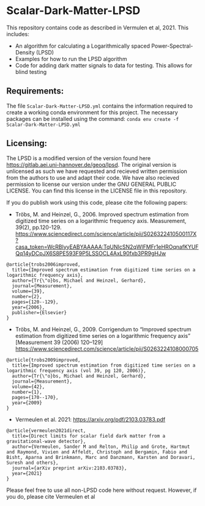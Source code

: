 # Scalar-Dark-Matter-LPSD
This repository contains code as described in Vermulen et al, 2021. This includes:
- An algorithm for calculating a Logarithmically spaced Power-Spectral-Density (LPSD)
- Examples for how to run the LPSD algorithm
- Code for adding dark matter signals to data for testing. This allows for blind testing

## Requirements:
The file `Scalar-Dark-Matter-LPSD.yml` contains the information required to create a working conda 
environment for this project. The necessary packages can be installed using the command:
`conda env create -f Scalar-Dark-Matter-LPSD.yml`

## Licensing:
The LPSD is a modified version of the version found here https://gitlab.aei.uni-hannover.de/geoq/lpsd.
The original version is unlicensed as such we have requested and recieved written permission from the 
authors to use and adapt their code. We have also recieved permission to license our version under the
GNU GENERAL PUBLIC LICENSE. You can find this license in the LICENSE file in this repository.

If you do publish work using this code, please cite the following papers:
- Tröbs, M. and Heinzel, G., 2006. Improved spectrum estimation from digitized time series on a logarithmic frequency axis. Measurement, 39(2), pp.120-129.
https://www.sciencedirect.com/science/article/pii/S026322410500117X?casa_token=WcRBlyyEABYAAAAA:TqUNIcSN2qWlFMFr1eHROqnafKYUFQq14yDCpJX6S8PE593F9P5LSSOCL4AxL90fxb3PR9gHJw
```
@article{trobs2006improved,
  title={Improved spectrum estimation from digitized time series on a logarithmic frequency axis},
  author={Tr{\"o}bs, Michael and Heinzel, Gerhard},
  journal={Measurement},
  volume={39},
  number={2},
  pages={120--129},
  year={2006},
  publisher={Elsevier}
}
```
- Tröbs, M. and Heinzel, G., 2009. Corrigendum to “Improved spectrum estimation from digitized time series on a logarithmic frequency axis” [Measurement 39 (2006) 120–129]
https://www.sciencedirect.com/science/article/pii/S0263224108000705
```
@article{trobs2009improved,
  title={Improved spectrum estimation from digitized time series on a logarithmic frequency axis (vol 39, pg 120, 2006)},
  author={Tr{\"o}bs, Michael and Heinzel, Gerhard},
  journal={Measurement},
  volume={42},
  number={1},
  pages={170--170},
  year={2009}
}
```
- Vermeulen et al. 2021: https://arxiv.org/pdf/2103.03783.pdf
```
@article{vermeulen2021direct,
  title={Direct limits for scalar field dark matter from a gravitational-wave detector},
  author={Vermeulen, Sander M and Relton, Philip and Grote, Hartmut and Raymond, Vivien and Affeldt, Christoph and Bergamin, Fabio and Bisht, Aparna and Brinkmann, Marc and Danzmann, Karsten and Doravari, Suresh and others},
  journal={arXiv preprint arXiv:2103.03783},
  year={2021}
}
```

Please feel free to use all non-LPSD code here without request. However, if you do, please cite Vermeulen et al
